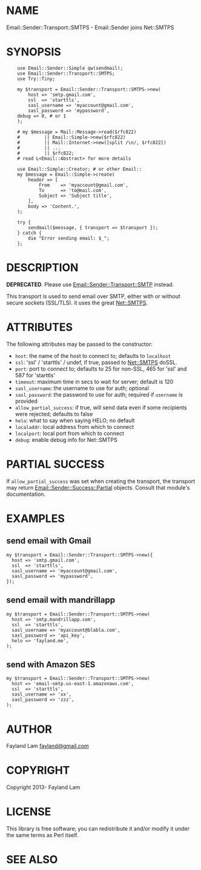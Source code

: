# NAME

Email::Sender::Transport::SMTPS - Email::Sender joins Net::SMTPS

# SYNOPSIS

        use Email::Sender::Simple qw(sendmail);
        use Email::Sender::Transport::SMTPS;
        use Try::Tiny;

        my $transport = Email::Sender::Transport::SMTPS->new(
            host => 'smtp.gmail.com',
            ssl  => 'starttls',
            sasl_username => 'myaccount@gmail.com',
            sasl_password => 'mypassword',
        debug => 0, # or 1
        );

        # my $message = Mail::Message->read($rfc822)
        #         || Email::Simple->new($rfc822)
        #         || Mail::Internet->new([split /\n/, $rfc822])
        #         || ...
        #         || $rfc822;
        # read L<Email::Abstract> for more details

        use Email::Simple::Creator; # or other Email::
        my $message = Email::Simple->create(
            header => [
                From    => 'myaccount@gmail.com',
                To      => 'to@mail.com',
                Subject => 'Subject title',
            ],
            body => 'Content.',
        );

        try {
            sendmail($message, { transport => $transport });
        } catch {
            die "Error sending email: $_";
        };

# DESCRIPTION

**DEPRECATED**. Please use [Email::Sender::Transport::SMTP](https://metacpan.org/pod/Email::Sender::Transport::SMTP) instead.

This transport is used to send email over SMTP, either with or without secure
sockets (SSL/TLS). it uses the great [Net::SMTPS](https://metacpan.org/pod/Net::SMTPS).

# ATTRIBUTES

The following attributes may be passed to the constructor:

- `host`: the name of the host to connect to; defaults to `localhost`
- `ssl`: 'ssl' / 'starttls' / undef, if true, passed to [Net::SMTPS](https://metacpan.org/pod/Net::SMTPS) doSSL.
- `port`: port to connect to; defaults to 25 for non-SSL, 465 for 'ssl' and 587 for 'starttls'
- `timeout`: maximum time in secs to wait for server; default is 120
- `sasl_username`: the username to use for auth; optional
- `sasl_password`: the password to use for auth; required if `username` is provided
- `allow_partial_success`: if true, will send data even if some recipients were rejected; defaults to false
- `helo`: what to say when saying HELO; no default
- `localaddr`: local address from which to connect
- `localport`: local port from which to connect
- `debug`: enable debug info for Net::SMTPS

# PARTIAL SUCCESS

If `allow_partial_success` was set when creating the transport, the transport
may return [Email::Sender::Success::Partial](https://metacpan.org/pod/Email::Sender::Success::Partial) objects.  Consult that module's
documentation.

# EXAMPLES

## send email with Gmail

    my $transport = Email::Sender::Transport::SMTPS->new({
      host => 'smtp.gmail.com',
      ssl  => 'starttls',
      sasl_username => 'myaccount@gmail.com',
      sasl_password => 'mypassword',
    });

## send email with mandrillapp

    my $transport = Email::Sender::Transport::SMTPS->new(
      host => 'smtp.mandrillapp.com',
      ssl  => 'starttls',
      sasl_username => 'myaccount@blabla.com',
      sasl_password => 'api_key',
      helo => 'fayland.me',
    );

## send with Amazon SES

    my $transport = Email::Sender::Transport::SMTPS->new(
      host => 'email-smtp.us-east-1.amazonaws.com',
      ssl  => 'starttls',
      sasl_username => 'xx',
      sasl_password => 'zzz',
    );

# AUTHOR

Fayland Lam <fayland@gmail.com>

# COPYRIGHT

Copyright 2013- Fayland Lam

# LICENSE

This library is free software; you can redistribute it and/or modify
it under the same terms as Perl itself.

# SEE ALSO
